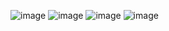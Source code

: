 ![image](https://github.com/user-attachments/assets/ccc2cc10-7c1d-41bb-9ac5-7fde36bcde23)
![image](https://github.com/user-attachments/assets/09babc97-1fc7-4fe9-9b6e-55478189be2a)
![image](https://github.com/user-attachments/assets/3f75c839-00d5-4e5a-878e-4cc71c176973)
![image](https://github.com/user-attachments/assets/91bf2e6b-c27b-43f1-b23f-780b763ff5e7)

